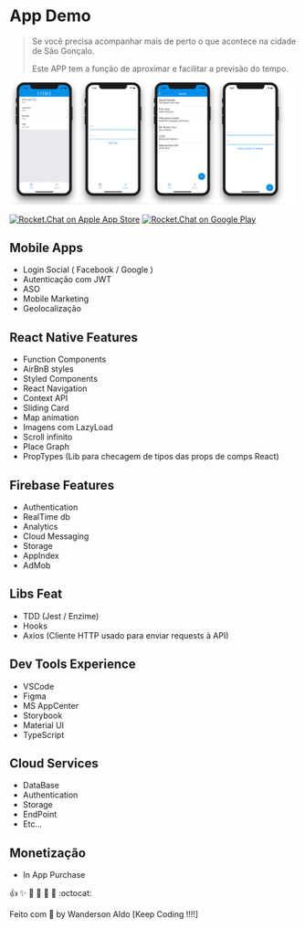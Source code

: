 # App Demo

> Se você precisa acompanhar mais de perto o que acontece na cidade de São Gonçalo.
>
> Este APP tem a função de aproximar e facilitar a previsão do tempo.

![App Demo](/src/assets/app-base.png "App Demo")

[![Rocket.Chat on Apple App Store](https://user-images.githubusercontent.com/551004/29770691-a2082ff4-8bc6-11e7-89a6-964cd405ea8e.png)](https://itunes.apple.com/us/app/rocket-chat/id1148741252?mt=8)
[![Rocket.Chat on Google Play](https://user-images.githubusercontent.com/551004/29770692-a20975c6-8bc6-11e7-8ab0-1cde275496e0.png)](https://play.google.com/store/apps/details?id=chat.rocket.android)  

## Mobile Apps

+ Login Social ( Facebook / Google )
+ Autenticação com JWT
+ ASO
+ Mobile Marketing
+ Geolocalização

## React Native Features

+ Function Components
+ AirBnB styles
+ Styled Components
+ React Navigation
+ Context API
+ Sliding Card
+ Map animation
+ Imagens com LazyLoad
+ Scroll infinito
+ Place Graph
+ PropTypes (Lib para checagem de tipos das props de comps React)

## Firebase Features

+ Authentication
+ RealTime db
+ Analytics
+ Cloud Messaging
+ Storage
+ AppIndex
+ AdMob

## Libs Feat

+ TDD (Jest / Enzime)
+ Hooks
+ Axios (Cliente HTTP usado para enviar requests à API)

## Dev Tools Experience

+ VSCode
+ Figma
+ MS AppCenter
+ Storybook
+ Material UI
+ TypeScript

## Cloud Services

+ DataBase
+ Authentication
+ Storage
+ EndPoint
+ Etc...

## Monetização

+ In App Purchase

:+1: :sparkles: :camel: :tada: :rocket: :metal: :octocat:

Feito com 💖 by Wanderson Aldo [Keep Coding !!!!]
